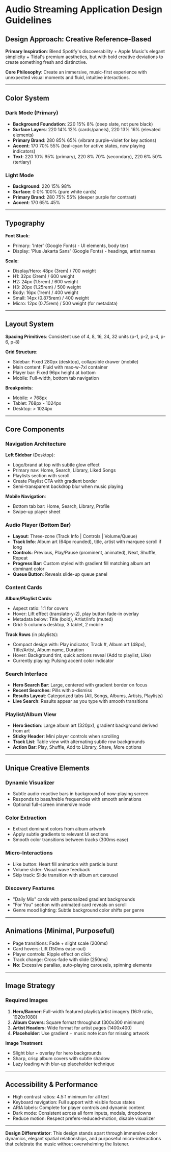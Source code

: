 # Audio Streaming Application Design Guidelines

## Design Approach: Creative Reference-Based

**Primary Inspiration**: Blend Spotify's discoverability + Apple Music's elegant simplicity + Tidal's premium aesthetics, but with bold creative deviations to create something fresh and distinctive.

**Core Philosophy**: Create an immersive, music-first experience with unexpected visual moments and fluid, intuitive interactions.

---

## Color System

### Dark Mode (Primary)
- **Background Foundation**: 220 15% 8% (deep slate, not pure black)
- **Surface Layers**: 220 14% 12% (cards/panels), 220 13% 16% (elevated elements)
- **Primary Brand**: 280 85% 65% (vibrant purple-violet for key actions)
- **Accent**: 170 70% 55% (teal-cyan for active states, now playing indicators)
- **Text**: 220 10% 95% (primary), 220 8% 70% (secondary), 220 6% 50% (tertiary)

### Light Mode
- **Background**: 220 15% 98%
- **Surface**: 0 0% 100% (pure white cards)
- **Primary Brand**: 280 75% 55% (deeper purple for contrast)
- **Accent**: 170 65% 45%

---

## Typography

**Font Stack**: 
- Primary: 'Inter' (Google Fonts) - UI elements, body text
- Display: 'Plus Jakarta Sans' (Google Fonts) - headings, artist names

**Scale**:
- Display/Hero: 48px (3rem) / 700 weight
- H1: 32px (2rem) / 600 weight  
- H2: 24px (1.5rem) / 600 weight
- H3: 20px (1.25rem) / 500 weight
- Body: 16px (1rem) / 400 weight
- Small: 14px (0.875rem) / 400 weight
- Micro: 12px (0.75rem) / 500 weight (for metadata)

---

## Layout System

**Spacing Primitives**: Consistent use of 4, 8, 16, 24, 32 units (p-1, p-2, p-4, p-6, p-8)

**Grid Structure**:
- Sidebar: Fixed 280px (desktop), collapsible drawer (mobile)
- Main content: Fluid with max-w-7xl container
- Player bar: Fixed 96px height at bottom
- Mobile: Full-width, bottom tab navigation

**Breakpoints**:
- Mobile: < 768px
- Tablet: 768px - 1024px  
- Desktop: > 1024px

---

## Core Components

### Navigation Architecture
**Left Sidebar** (Desktop):
- Logo/brand at top with subtle glow effect
- Primary nav: Home, Search, Library, Liked Songs
- Playlists section with scroll
- Create Playlist CTA with gradient border
- Semi-transparent backdrop blur when music playing

**Mobile Navigation**:
- Bottom tab bar: Home, Search, Library, Profile
- Swipe-up player sheet

### Audio Player (Bottom Bar)
- **Layout**: Three-zone (Track Info | Controls | Volume/Queue)
- **Track Info**: Album art (64px rounded), title, artist with marquee scroll if long
- **Controls**: Previous, Play/Pause (prominent, animated), Next, Shuffle, Repeat
- **Progress Bar**: Custom styled with gradient fill matching album art dominant color
- **Queue Button**: Reveals slide-up queue panel

### Content Cards
**Album/Playlist Cards**:
- Aspect ratio: 1:1 for covers
- Hover: Lift effect (translate-y-2), play button fade-in overlay
- Metadata below: Title (bold), Artist/Info (muted)
- Grid: 5 columns desktop, 3 tablet, 2 mobile

**Track Rows** (in playlists):
- Compact design with: Play indicator, Track #, Album art (48px), Title/Artist, Album name, Duration
- Hover: Background tint, quick actions reveal (Add to playlist, Like)
- Currently playing: Pulsing accent color indicator

### Search Interface
- **Hero Search Bar**: Large, centered with gradient border on focus
- **Recent Searches**: Pills with x-dismiss
- **Results Layout**: Categorized tabs (All, Songs, Albums, Artists, Playlists)
- **Live Search**: Results appear as you type with smooth transitions

### Playlist/Album View
- **Hero Section**: Large album art (320px), gradient background derived from art
- **Sticky Header**: Mini player controls when scrolling
- **Track List**: Table view with alternating subtle row backgrounds
- **Action Bar**: Play, Shuffle, Add to Library, Share, More options

---

## Unique Creative Elements

### Dynamic Visualizer
- Subtle audio-reactive bars in background of now-playing screen
- Responds to bass/treble frequencies with smooth animations
- Optional full-screen immersive mode

### Color Extraction
- Extract dominant colors from album artwork
- Apply subtle gradients to relevant UI sections
- Smooth color transitions between tracks (300ms ease)

### Micro-Interactions
- Like button: Heart fill animation with particle burst
- Volume slider: Visual wave feedback
- Skip track: Slide transition with album art carousel

### Discovery Features
- "Daily Mix" cards with personalized gradient backgrounds
- "For You" section with animated card reveals on scroll
- Genre mood lighting: Subtle background color shifts per genre

---

## Animations (Minimal, Purposeful)

- Page transitions: Fade + slight scale (200ms)
- Card hovers: Lift (150ms ease-out)
- Player controls: Ripple effect on click
- Track change: Cross-fade with slide (250ms)
- **No**: Excessive parallax, auto-playing carousels, spinning elements

---

## Image Strategy

### Required Images
1. **Hero/Banner**: Full-width featured playlist/artist imagery (16:9 ratio, 1920x1080)
2. **Album Covers**: Square format throughout (300x300 minimum)
3. **Artist Headers**: Wide format for artist pages (1400x400)
4. **Placeholder**: Use gradient + music note icon for missing artwork

**Image Treatment**: 
- Slight blur + overlay for hero backgrounds
- Sharp, crisp album covers with subtle shadow
- Lazy loading with blur-up placeholder technique

---

## Accessibility & Performance

- High contrast ratios: 4.5:1 minimum for all text
- Keyboard navigation: Full support with visible focus states
- ARIA labels: Complete for player controls and dynamic content
- Dark mode: Consistent across all form inputs, modals, dropdowns
- Reduce motion: Respect prefers-reduced-motion, disable visualizer

---

**Design Differentiator**: This design stands apart through immersive color dynamics, elegant spatial relationships, and purposeful micro-interactions that celebrate the music without overwhelming the listener.